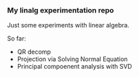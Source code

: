 
### My linalg experimentation repo

Just some experiments with linear algebra.

So far:
 - QR decomp
 - Projection via Solving Normal Equation
 - Principal compoenent analysis with SVD
